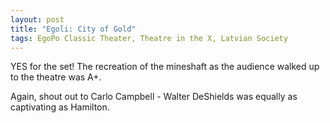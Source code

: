 ```yaml
---
layout: post
title: "Egoli: City of Gold"
tags: EgoPo Classic Theater, Theatre in the X, Latvian Society
---
```


YES for the set! The recreation of the mineshaft as the audience walked up to the theatre was A+.

Again, shout out to Carlo Campbell - Walter DeShields was equally as captivating as Hamilton.
